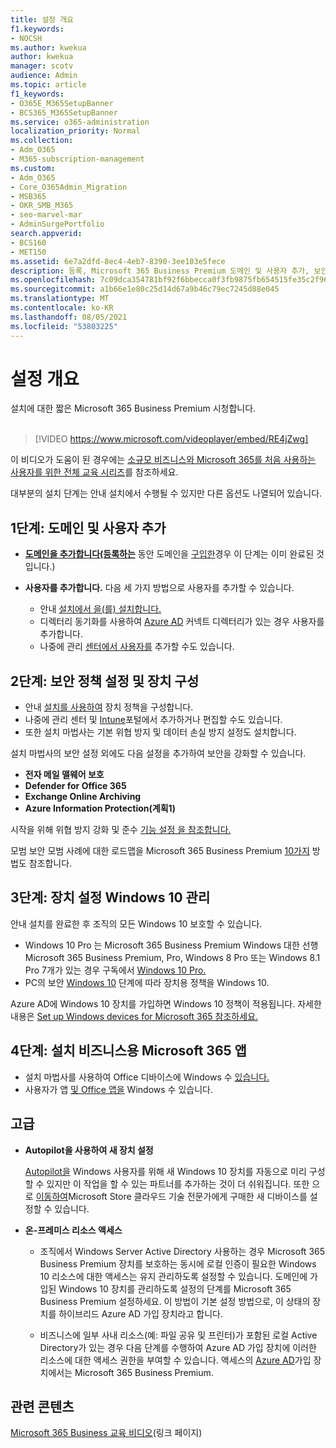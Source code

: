```yaml
---
title: 설정 개요
f1.keywords:
- NOCSH
ms.author: kwekua
author: kwekua
manager: scotv
audience: Admin
ms.topic: article
f1_keywords:
- O365E_M365SetupBanner
- BCS365_M365SetupBanner
ms.service: o365-administration
localization_priority: Normal
ms.collection:
- Adm_O365
- M365-subscription-management
ms.custom:
- Adm_O365
- Core_O365Admin_Migration
- MSB365
- OKR_SMB_M365
- seo-marvel-mar
- AdminSurgePortfolio
search.appverid:
- BCS160
- MET150
ms.assetid: 6e7a2dfd-8ec4-4eb7-8390-3ee103e5fece
description: 등록, Microsoft 365 Business Premium 도메인 및 사용자 추가, 보안 정책 설정에 대한 설정 단계에 대해 자세히 알아보십시오.
ms.openlocfilehash: 7c09dca354781bf92f6bbecca0f3fb9875fb654515fe35c2f96cc780a894a764
ms.sourcegitcommit: a1b66e1e80c25d14d67a9b46c79ec7245d88e045
ms.translationtype: MT
ms.contentlocale: ko-KR
ms.lasthandoff: 08/05/2021
ms.locfileid: "53803225"
---
```

# <a name="overview-of-setup"></a>설정 개요

설치에 대한 짧은 Microsoft 365 Business Premium 시청합니다.<br><br>

> [!VIDEO https://www.microsoft.com/videoplayer/embed/RE4jZwg] 

이 비디오가 도움이 된 경우에는 [소규모 비즈니스와 Microsoft 365를 처음 사용하는 사용자를 위한 전체 교육 시리즈](../business-video/index.yml)를 참조하세요.

대부분의 설치 단계는 안내 설치에서 수행될 수 있지만 다른 옵션도 나열되어 있습니다.

## <a name="step-1-add-your-domain-and-users"></a>1단계: 도메인 및 사용자 추가

   - **[도메인을 추가합니다(등록하는](set-up.md#add-your-domain-to-personalize-sign-in)** 동안 도메인을 [구입한](sign-up.md)경우 이 단계는 이미 완료된 것입니다.)

   - **사용자를 추가합니다.** 다음 세 가지 방법으로 사용자를 추가할 수 있습니다.
        - 안내 [설치에서 을(를) 설치합니다.](set-up.md#add-users-in-the-wizard)
        - 디렉터리 동기화를 사용하여 [Azure AD](../enterprise/set-up-directory-synchronization.md) 커넥트 디렉터리가 있는 경우 사용자를 추가합니다.
        - 나중에 관리 [센터에서 사용자를](../admin/add-users/add-users.md) 추가할 수도 있습니다.
## <a name="step-2-set-up-security-policies-and-configure-devices"></a>2단계: 보안 정책 설정 및 장치 구성 

  - 안내 [설치를 사용하여](set-up.md#protect-your-organization) 장치 정책을 구성합니다. 
  - 나중에 관리 센터 및 [Intune](/intune/tutorial-walkthrough-intune-portal)포털에서 추가하거나 편집할 수도 있습니다. [](view-policies-and-devices.md)
  - 또한 설치 마법사는 기본 위협 방지 및 데이터 손실 방지 설정도 설치합니다.
  
  설치 마법사의 보안 설정 외에도 다음 설정을 추가하여 보안을 강화할 수 있습니다.

- **전자 메일 맬웨어 보호**
- **Defender for Office 365**
- **Exchange Online Archiving**
- **Azure Information Protection(계획1)**

시작을 위해 위협 [](increase-threat-protection.md) 방지 강화 및 준수 [기능 설정 을 참조합니다.](set-up-compliance.md)

모범 보안 모범 사례에 대한 로드맵을 Microsoft 365 Business Premium [10가지](/office365/admin/security-and-compliance/secure-your-business-data) 방법도 참조합니다.

## <a name="step-3-set-up-and-manage-windows-10-devices"></a>3단계: 장치 설정 Windows 10 관리

안내 설치를 완료한 후 조직의 모든 Windows 10 보호할 수 있습니다.
  
- Windows 10 Pro 는 Microsoft 365 Business Premium [](pre-requisites-for-data-protection.md) Windows 대한 선행 Microsoft 365 Business Premium, Pro, Windows 8 Pro 또는 Windows 8.1 Pro 7개가 있는 경우 구독에서 [Windows 10 Pro.](./upgrade-to-windows-pro-creators-update.md)
- PC의 보안 [Windows 10](secure-win-10-pcs.md) 단계에 따라 장치용 정책을 Windows 10.

Azure AD에 Windows 10 장치를 가입하면 Windows 10 정책이 적용됩니다. 자세한 내용은 [Set up Windows devices for Microsoft 365 참조하세요.](set-up-windows-devices.md)

## <a name="step-4-install-microsoft-365-apps-for-business"></a>4단계: 설치 비즈니스용 Microsoft 365 앱
- 설치 마법사를 사용하여 Office 디바이스에 Windows 수 [있습니다.](set-up.md#deploy-office-365-client-apps)
- 사용자가 앱 [및 Office 앱을](/office365/admin/setup/install-applications) Windows 수 있습니다.
     
## <a name="advanced"></a>고급
- **Autopilot을 사용하여 새 장치 설정**
            
     [Autopilot을](add-autopilot-devices-and-profile.md) Windows 사용자를 위해 새 Windows 10  장치를 자동으로 미리 구성할 수 있지만 이 작업을 할 [](https://www.microsoft.com/solution-providers/search) 수 있는 파트너를 추가하는 것이 더 쉬워집니다. 또한 으로 [이동하여](https://go.microsoft.com/fwlink/?linkid=874598)Microsoft Store 클라우드 기술 전문가에게 구매한 새 디바이스를 설정할 수 있습니다.

- **온-프레미스 리소스 액세스**

     - 조직에서 Windows Server Active Directory 사용하는 경우 Microsoft 365 Business Premium 장치를 보호하는 동시에 로컬 인증이 필요한 Windows 10 리소스에 대한 액세스는 유지 관리하도록 설정할 수 있습니다. 도메인에 가입된 Windows 10 장치를 관리하도록 설정의 단계를 Microsoft 365 Business Premium 설정하세요. [](manage-windows-devices.md) 이 방법이 기본 설정 방법으로, 이 상태의 장치를 하이브리드 Azure AD 가입 장치라고 합니다.

    - 비즈니스에 일부 사내 리소스(예: 파일 공유 및 프린터)가 포함된 로컬 Active Directory가 있는 경우 다음 단계를 수행하여 Azure AD 가입 장치에 이러한 리소스에 대한 액세스 권한을 부여할 수 있습니다. 액세스의 [Azure AD](access-resources.md)가입 장치에서는 Microsoft 365 Business Premium.

## <a name="related-content"></a>관련 콘텐츠

[Microsoft 365 Business 교육 비디오](../business-video/index.yml)(링크 페이지)